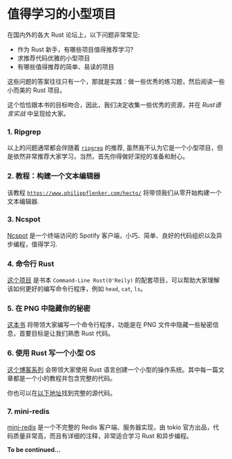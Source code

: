# 值得学习的小型项目
在国内外的各大 Rust 论坛上，以下问题非常常见: 

- 作为 Rust 新手，有哪些项目值得推荐学习?
- 求推荐代码优雅的小型项目
- 有哪些值得推荐的简单、易读的项目

这些问题的答案往往只有一个，那就是实践：做一些优秀的练习题，然后阅读一些小而美的 Rust 项目。

这个恰恰跟本书的目标吻合，因此，我们决定收集一些优秀的资源，并在 _Rust语言实战_ 中呈现给大家。

### 1. Ripgrep

以上的问题通常都会伴随着 [`ripgrep`](https://github.com/BurntSushi/ripgrep) 的推荐, 虽然我不认为它是一个小型项目，但是依然非常推荐大家学习，当然，首先你得做好深挖的准备和耐心。

### 2. 教程：构建一个文本编辑器

该教程 [`https://www.philippflenker.com/hecto/`](https://www.philippflenker.com/hecto/) 将带领我们从零开始构建一个文本编辑器.

### 3. Ncspot

[Ncspot](https://github.com/hrkfdn/ncspot) 是一个终端访问的 Spotify 客户端，小巧、简单、良好的代码组织以及异步编程，值得学习.

### 4. 命令行 Rust

[这个项目](https://github.com/kyclark/command-line-rust) 是书本 `Command-Line Rust(O'Reily)` 的配套项目，可以帮助大家理解该如何更好的编写命令行程序，例如 `head`, `cat`, `ls`。

### 5. 在 PNG 中隐藏你的秘密

[这本书](https://picklenerd.github.io/pngme_book/) 将带领大家编写一个命令行程序，功能是在 PNG 文件中隐藏一些秘密信息，首要目标是让我们熟悉 Rust 代码。

### 6. 使用 Rust 写一个小型 OS

[这个博客系列](https://os.phil-opp.com) 会带领大家使用 Rust 语言创建一个小型的操作系统。其中每一篇文章都是一个小的教程并包含完整的代码。

你也可以在[以下地址](https://github.com/phil-opp/blog_os)找到完整的源代码。

### 7. mini-redis
[mini-redis](https://github.com/tokio-rs/mini-redis) 是一个不完整的 Redis 客户端、服务器实现，由 tokio 官方出品，代码质量非常高，而且有详细的注释，非常适合学习 Rust 和异步编程。

**To be continued...**